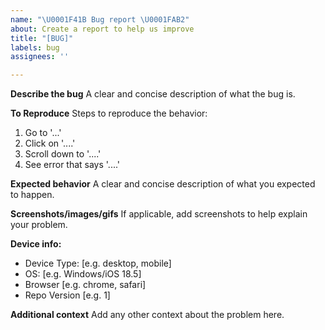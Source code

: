 ```yaml
---
name: "\U0001F41B Bug report \U0001FAB2"
about: Create a report to help us improve
title: "[BUG]"
labels: bug
assignees: ''

---
```


**Describe the bug**
A clear and concise description of what the bug is.

**To Reproduce**
Steps to reproduce the behavior:
1. Go to '...'
2. Click on '....'
3. Scroll down to '....'
4. See error that says '....'

**Expected behavior**
A clear and concise description of what you expected to happen.

**Screenshots/images/gifs**
If applicable, add screenshots to help explain your problem.

**Device info:**
 - Device Type: [e.g. desktop, mobile]
 - OS: [e.g. Windows/iOS 18.5]
 - Browser [e.g. chrome, safari]
 - Repo Version [e.g. 1]

**Additional context**
Add any other context about the problem here.
